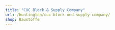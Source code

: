 ```yaml
---
title: "CUC Block & Supply Company"
url: /huntington/cuc-block-und-supply-company/
shop: Baustoffe
---
```

